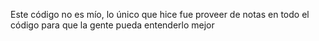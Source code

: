 Este código no es mío, lo único que hice fue proveer de notas en todo el código para que la gente pueda entenderlo mejor
